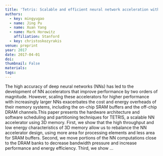 ```yaml
---
title: 'Tetris: Scalable and efficient neural network acceleration with 3d memory'
authors:
  - key: mingyugao
  - name: Jing Pu
  - name: Xuan Yang
  - name: Mark Horowitz
    affiliation: Stanford
  - key: christoskozyrakis
venue: preprint
year: 2017
date: 2017-04-01
doi: 
thumbnail: False
materials:
tags:
---
```

The high accuracy of deep neural networks (NNs) has led to the development of NN accelerators that improve performance by two orders of magnitude. However, scaling these accelerators for higher performance with increasingly larger NNs exacerbates the cost and energy overheads of their memory systems, including the on-chip SRAM buffers and the off-chip DRAM channels.This paper presents the hardware architecture and software scheduling and partitioning techniques for TETRIS, a scalable NN accelerator using 3D memory. First, we show that the high throughput and low energy characteristics of 3D memory allow us to rebalance the NN accelerator design, using more area for processing elements and less area for SRAM buffers. Second, we move portions of the NN computations close to the DRAM banks to decrease bandwidth pressure and increase performance and energy efficiency. Third, we show …
